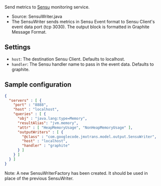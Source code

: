 Send metrics to [Sensu](http://sensuapp.org/) monitoring  service.

* Source: SensuWriter.java
* The SensuWriter sends metrics in Sensu Event format to Sensu Client's event data port (tcp 3030).  The output block is formatted in Graphite Message Format.

## Settings
 * `host`: The destination Sensu Client. Defaults to localhost.
 * `handler`: The Sensu handler name to pass in the event data. Defaults to graphite.

## Sample configuration

```json
{
  "servers" : [ {
    "port" : "8888",
    "host" : "localhost",
    "queries" : [ {
      "obj" : "java.lang:type=Memory",
      "resultAlias": "jvm.memory",
      "attr" : [ "HeapMemoryUsage", "NonHeapMemoryUsage" ],
      "outputWriters" : [ {
        "@class" : "com.googlecode.jmxtrans.model.output.SensuWriter",
        "host" : "localhost",
        "handler" : "graphite"
      } ]
    } ]
  } ]
}
```

Note: A new SensuWriterFactory has been created. It should be used in place of the previous SensuWriter.